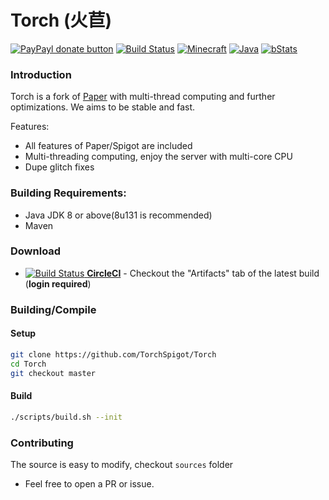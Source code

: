 # Torch (火苣)

[![PayPayl donate button](https://img.shields.io/badge/paypal-donate-yellow.svg)](https://www.paypal.com/cgi-bin/webscr?cmd=_donations&business=caowenkang1@qq.com&lc=US&item_name=Torch&currency_code=USD&bn=PP%2dDonationsBF%3apaypal%2ddonate%2dyellow%2esvg%3aNonHostedGuest) [![Build Status](https://travis-ci.org/TorchSpigot/Torch.svg?branch=master)](https://travis-ci.org/TorchSpigot/Torch) [![Minecraft](https://img.shields.io/badge/Minecraft-1.11.2-green.svg?style=flat)](https://www.minecraft.net/) [![Java](https://img.shields.io/badge/Java_JDK-v1.8-green.svg?style=flat)](https://www.java.com/) [![bStats](https://img.shields.io/badge/bStats-Torch-blue.svg?style=flat)](https://bstats.org/plugin/bukkit/Torch)


### Introduction
Torch is a fork of [Paper](https://github.com/PaperMC/Paper) with multi-thread computing and further optimizations.
We aims to be stable and fast. 

Features:
+ All features of Paper/Spigot are included
+ Multi-threading computing, enjoy the server with multi-core CPU
+ Dupe glitch fixes


### Building Requirements:
+ Java JDK 8 or above(8u131 is recommended)
+ Maven


### Download
+ [![Build Status](https://circleci.com/gh/TorchSpigot/Torch/tree/master.svg?style=svg) **CircleCI**](https://circleci.com/gh/TorchSpigot/Torch/tree/master) - Checkout the "Artifacts" tab of the latest build (**login required**)


### Building/Compile

#### Setup
```sh
git clone https://github.com/TorchSpigot/Torch
cd Torch
git checkout master
```

#### Build
```sh
./scripts/build.sh --init
```


### Contributing
The source is easy to modify, checkout `sources` folder

+ Feel free to open a PR or issue.

